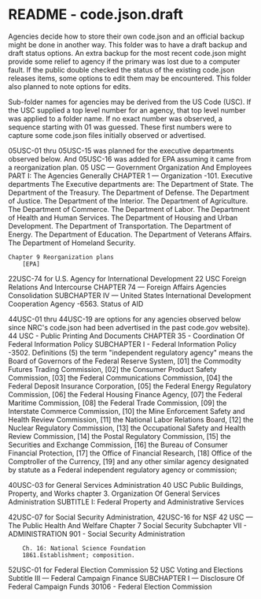 # README - code.json.draft


Agencies decide how to store their own code.json and an official backup might be done in another way. This folder was to have a draft backup and draft status options. An extra backup for the most recent code.json might provide some relief to agency if the primary was lost due to a computer fault. If the public double checked the status of the existing code.json releases items, some options to edit them may be encountered. This folder also planned to note options for edits.

Sub-folder names for agencies may be derived from the US Code (USC). If the USC supplied a top level number for an agency, that top level number was applied to a folder name. If no exact number was observed, a sequence starting with 01 was guessed. These first numbers were to capture some code.json files initially observed or advertised. 


05USC-01 thru 05USC-15 was planned for the executive departments observed below. And 05USC-16 was added for EPA assuming it came from a reorganization plan.
	05 USC — Government Organization And Employees
	PART I: The Agencies Generally
	CHAPTER 1 — Organization
	-101. Executive departments
	The Executive departments are:
		The Department of State.
		The Department of the Treasury.
		The Department of Defense.
		The Department of Justice.
		The Department of the Interior.
		The Department of Agriculture.
		The Department of Commerce.
		The Department of Labor.
		The Department of Health and Human Services.
		The Department of Housing and Urban Development.
		The Department of Transportation.
		The Department of Energy.
		The Department of Education.
		The Department of Veterans Affairs.
		The Department of Homeland Security.

	Chapter 9 Reorganization plans
		[EPA]


22USC-74 for U.S. Agency for International Development
	22 USC Foreign Relations And Intercourse
	CHAPTER 74 — Foreign Affairs Agencies Consolidation
	SUBCHAPTER IV — United States International Development Cooperation Agency
	-6563. Status of AID


44USC-01 thru 44USC-19 are options for any agencies observed below since NRC's code.json had been advertised in the past code.gov website).
	44 USC - Public Printing And Documents
	CHAPTER 35 - Coordination Of Federal Information Policy
	SUBCHAPTER I - Federal Information Policy
	-3502. Definitions
	(5)  the term "independent regulatory agency" means
	the Board of Governors of the Federal Reserve System, [01] 
	the Commodity Futures Trading Commission, [02]
	the Consumer Product Safety Commission, [03]
	the Federal Communications Commission, [04]
	the Federal Deposit Insurance Corporation, [05]
	the Federal Energy Regulatory Commission, [06]
	the Federal Housing Finance Agency, [07]
	the Federal Maritime Commission, [08]
	the Federal Trade Commission, [09]
	the Interstate Commerce Commission, [10]
	the Mine Enforcement Safety and Health Review Commission, [11]
	the National Labor Relations Board, [12]
	the Nuclear Regulatory Commission, [13]
	the Occupational Safety and Health Review Commission, [14]
	the Postal Regulatory Commission, [15]
	the Securities and Exchange Commission, [16]
	the Bureau of Consumer Financial Protection, [17]
	the Office of Financial Research, [18]
	Office of the Comptroller of the Currency, [19]
	and any other similar agency designated by statute as a Federal independent regulatory agency or commission;


40USC-03 for General Services Administration
	40 USC Public Buildings, Property, and Works
	chapter 3. Organization Of General Services Administration
	SUBTITLE I: Federal Property and Administrative Services


42USC-07 for Social Security Administration, 42USC-16 for NSF
	42 USC — The Public Health And Welfare
		Chapter 7 Social Security
		Subchapter VII - ADMINISTRATION
		901 - Social Security Administration

		Ch. 16: National Science Foundation
		1861.Establishment; composition.


52USC-01 for Federal Election Commission
	52 USC Voting and Elections
	Subtitle III — Federal Campaign Finance
	SUBCHAPTER I — Disclosure Of Federal Campaign Funds
	30106 - Federal Election Commission

